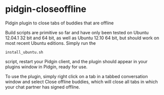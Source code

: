 pidgin-closeoffline
===================

Pidgin plugin to close tabs of buddies that are offline

Build scripts are primitive so far and have only been tested on Ubuntu 12.04.1
32 bit and 64 bit, as well as Ubuntu 12.10 64 bit, but should work on most 
recent Ubuntu editions. Simply run the 

    install_ubuntu.sh

script, restart your Pidgin client, and the plugin should appear in your plugins
window in Pidgin, ready for use.

To use the plugin, simply right click on a tab in a tabbed conversation window
and select Close offline buddies, which will close all tabs in which your chat
partner has signed offline.
